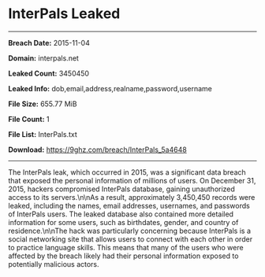 # InterPals Leaked

------------
**Breach Date:** 2015-11-04

**Domain:** interpals.net

**Leaked Count:** 3450450

**Leaked Info:** dob,email,address,realname,password,username

**File Size:** 655.77 MiB

**File Count:** 1

**File List:** InterPals.txt

**Download:** https://9ghz.com/breach/InterPals_5a4648

------------
The InterPals leak, which occurred in 2015, was a significant data breach that exposed the personal information of millions of users. On December 31, 2015, hackers compromised InterPals database, gaining unauthorized access to its servers.\n\nAs a result, approximately 3,450,450 records were leaked, including the names, email addresses, usernames, and passwords of InterPals users. The leaked database also contained more detailed information for some users, such as birthdates, gender, and country of residence.\n\nThe hack was particularly concerning because InterPals is a social networking site that allows users to connect with each other in order to practice language skills. This means that many of the users who were affected by the breach likely had their personal information exposed to potentially malicious actors.
